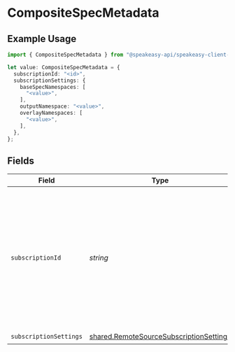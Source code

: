 # CompositeSpecMetadata

## Example Usage

```typescript
import { CompositeSpecMetadata } from "@speakeasy-api/speakeasy-client-sdk-typescript/sdk/models/shared";

let value: CompositeSpecMetadata = {
  subscriptionId: "<id>",
  subscriptionSettings: {
    baseSpecNamespaces: [
      "<value>",
    ],
    outputNamespace: "<value>",
    overlayNamespaces: [
      "<value>",
    ],
  },
};
```

## Fields

| Field                                                                                                                                                         | Type                                                                                                                                                          | Required                                                                                                                                                      | Description                                                                                                                                                   |
| ------------------------------------------------------------------------------------------------------------------------------------------------------------- | ------------------------------------------------------------------------------------------------------------------------------------------------------------- | ------------------------------------------------------------------------------------------------------------------------------------------------------------- | ------------------------------------------------------------------------------------------------------------------------------------------------------------- |
| `subscriptionId`                                                                                                                                              | *string*                                                                                                                                                      | :heavy_check_mark:                                                                                                                                            | The subscription ID for the remote source subscription, if applicable. This indicates that the namespace is created by a remote source and thus is composite. |
| `subscriptionSettings`                                                                                                                                        | [shared.RemoteSourceSubscriptionSettings](../../../sdk/models/shared/remotesourcesubscriptionsettings.md)                                                     | :heavy_check_mark:                                                                                                                                            | N/A                                                                                                                                                           |